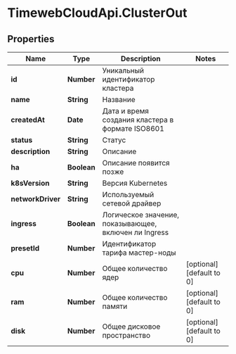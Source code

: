 # TimewebCloudApi.ClusterOut

## Properties

Name | Type | Description | Notes
------------ | ------------- | ------------- | -------------
**id** | **Number** | Уникальный идентификатор кластера | 
**name** | **String** | Название | 
**createdAt** | **Date** | Дата и время создания кластера в формате ISO8601 | 
**status** | **String** | Статус | 
**description** | **String** | Описание | 
**ha** | **Boolean** | Описание появится позже | 
**k8sVersion** | **String** | Версия Kubernetes | 
**networkDriver** | **String** | Используемый сетевой драйвер | 
**ingress** | **Boolean** | Логическое значение, показывающее, включен ли Ingress | 
**presetId** | **Number** | Идентификатор тарифа мастер-ноды | 
**cpu** | **Number** | Общее количество ядер | [optional] [default to 0]
**ram** | **Number** | Общее количество памяти | [optional] [default to 0]
**disk** | **Number** | Общее дисковое пространство | [optional] [default to 0]


